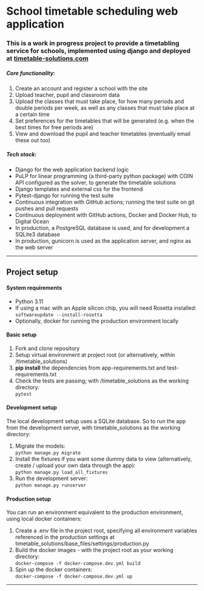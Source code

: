<h1>School timetable scheduling web application</h1>

<h3>
This is a work in progress project to provide a timetabling service for schools, 
implemented using django and deployed at
<a href="http://timetable-solutions.com">timetable-solutions.com</a>
</h3>

<h5>
Core functionality:
</h5>
<ol>
    <li>Create an account and register a school with the site</li>
    <li>Upload teacher, pupil and classroom data</li>
    <li>Upload the classes that must take place, for how many periods and double periods per week,
        as well as any classes that must take place at a certain time</li>
    <li>Set preferences for the timetables that will be generated (e.g. when the best times for free periods are)</li>
    <li>View and download the pupil and teacher timetables (eventually email these out too)</li>
</ol>

<h5>Tech stack:</h5>
<ul>
    <li>Django for the web application backend logic</li>
    <li>PuLP for linear programming (a third-party python package) with COIN API configured as the solver,
    to generate the timetable solutions</li>
    <li>Django templates and external css for the frontend</li>
    <li>Pytest-django for running the test suite</li>
    <li>Continuous integration with GitHub actions; running the test suite on git pushes and pull requests </li>
    <li>Continuous deployment with GitHub actions, Docker and Docker Hub, to Digital Ocean</li>
    <li>In production, a PostgreSQL database is used, and for development a SQLite3 database</li>
    <li>In production, gunicorn is used as the application server, and nginx as the web server</li>
</ul>

<hr>


<h2>Project setup</h2>

<h4>System requirements</h4>
<ul>
    <li>Python 3.11</li>
    <li>
        If using a mac with an Apple silicon chip, you will need Rosetta installed:<br>
        <code>softwareupdate --install-rosetta</code>
    </li>
    <li>Optionally, docker for running the production environment locally</li>
    
</ul>

<h4>Basic setup</h4>
<ol>
    <li>Fork and clone repository</li>
    <li>Setup virtual environment at project root (or alternatively, within /timetable_solutions)</li>
    <li><b>pip install</b> the dependencies from app-requirements.txt and test-requirements.txt</li>
    <li>
        Check the tests are passing; with /timetable_solutions as the working directory:<br>
        <code>pytest</code>
    </li>
</ol>

<h4>Development setup</h4>
The local development setup uses a SQLite database. So to run the app from the development server, with
timetable_solutions as the working directory:
<ol>    
    <li>
        Migrate the models:<br>
        <code>python manage.py migrate</code>
    </li>
    <li>
        Install the fixtures if you want some dummy data to view 
        (alternatively, create / upload your own data through the app):<br>
        <code>python manage.py load_all_fixtures</code>
    </li>
    <li>
        Run the development server:<br>   
        <code>python manage.py runserver</code><br>
    </li>
</ol>

<h4>Production setup</h4>
You can run an environment equivalent to the production environment, using local docker containers:
<ol>
    <li>
        Create a .env file in the project root, specifying all environment variables referenced in the production
        settings at timetable_solutions/base_files/settings/production.py
    </li>
    <li>
        Build the docker images - with the project root as your working directory:<br>
        <code>docker-compose -f docker-compose.dev.yml build</code>
    </li>
    <li>
        Spin up the docker containers:<br>
        <code>docker-compose -f docker-compose.dev.yml up</code>
    </li>
</ol>

<hr>
